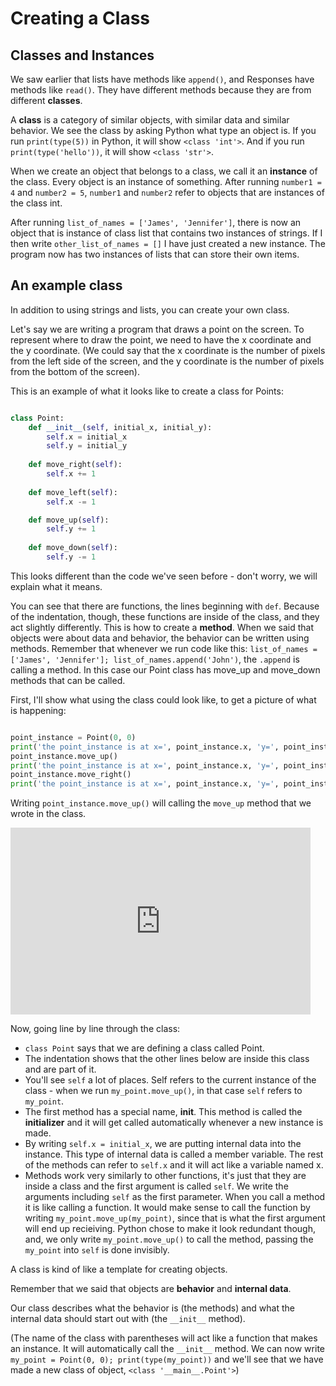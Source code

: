 
# Creating a Class

## Classes and Instances

We saw earlier that lists have methods like `append()`, and Responses have methods like `read()`. They have different methods because they are from different **classes**.

A **class** is a category of similar objects, with similar data and similar behavior. We see the class by asking Python what type an object is. If you run `print(type(5))` in Python, it will show `<class 'int'>`. And if you run `print(type('hello'))`, it will show `<class 'str'>`. 

When we create an object that belongs to a class, we call it an **instance** of the class. Every object is an instance of something. After running `number1 = 4` and `number2 = 5`, `number1` and `number2` refer to objects that are instances of the class int. 

After running `list_of_names = ['James', 'Jennifer']`, there is now an object that is instance of class list that contains two instances of strings. If I then write `other_list_of_names = []` I have just created a new instance. The program now has two instances of lists that can store their own items.

## An example class

In addition to using strings and lists, you can create your own class.

Let's say we are writing a program that draws a point on the screen. To represent where to draw the point, we need to have the x coordinate and the y coordinate. (We could say that the x coordinate is the number of pixels from the left side of the screen, and the y coordinate is the number of pixels from the bottom of the screen).

This is an example of what it looks like to create a class for Points:

```python

class Point:
    def __init__(self, initial_x, initial_y):
        self.x = initial_x
        self.y = initial_y
    
    def move_right(self):
        self.x += 1
        
    def move_left(self):
        self.x -= 1

    def move_up(self):
        self.y += 1
        
    def move_down(self):
        self.y -= 1
```

This looks different than the code we've seen before - don't worry, we will explain what it means.

You can see that there are functions, the lines beginning with `def`. Because of the indentation, though, these functions are inside of the class, and they act slightly differently. This is how to create a **method**. When we said that objects were about data and behavior, the behavior can be written using methods. Remember that whenever we run code like this: `list_of_names = ['James', 'Jennifer']; list_of_names.append('John')`, the `.append` is calling a method. In this case our Point class has move_up and move_down methods that can be called.

First, I'll show what using the class could look like, to get a picture of what is happening:

```python

point_instance = Point(0, 0)
print('the point_instance is at x=', point_instance.x, 'y=', point_instance.y) # shows x=0, y=0
point_instance.move_up()
print('the point_instance is at x=', point_instance.x, 'y=', point_instance.y)  # shows x=0, y=1
point_instance.move_right()
print('the point_instance is at x=', point_instance.x, 'y=', point_instance.y)  # shows x=1, y=1

```

Writing `point_instance.move_up()` will calling the `move_up` method that we wrote in the class.

<iframe src="https://docs.google.com/presentation/d/e/2PACX-1vSIuZDGkNh2XEEMtJYZkxPqXVfp5KzbL9s3vT30KioiCSKJbq6nAVGdnlg-YjNl1FwncaSJFfYTuPFA/embed?start=false&loop=false&delayms=60000" frameborder="0" width="480" height="299" allowfullscreen="true" mozallowfullscreen="true" webkitallowfullscreen="true"></iframe>


Now, going line by line through the class:

<!-- Make this an embedded slide deck for better engagement. Can highlight the line we're talking about. -->

* `class Point` says that we are defining a class called Point.
* The indentation shows that the other lines below are inside this class and are part of it.
* You'll see `self` a lot of places. Self refers to the current instance of the class - when we run `my_point.move_up()`, in that case `self` refers to `my_point`.
* The first method has a special name, __init__. This method is called the **initializer** and it will get called automatically whenever a new instance is made.
* By writing `self.x = initial_x`, we are putting internal data into the instance. This type of internal data is called a member variable. The rest of the methods can refer to `self.x` and it will act like a variable named x.
* Methods work very similarly to other functions, it's just that they are inside a class and the first argument is called `self`. We write the arguments including `self` as the first parameter. When you call a method it is like calling a function. It would make sense to call the function by writing `my_point.move_up(my_point)`, since that is what the first argument will end up recieiving. Python chose to make it look redundant though, and, we only write `my_point.move_up()` to call the method, passing the `my_point` into `self` is done invisibly.


A class is kind of like a template for creating objects.

Remember that we said that objects are **behavior** and **internal data**.

Our class describes what the behavior is (the methods) and what the internal data should start out with (the `__init__` method). 

(The name of the class with parentheses will act like a function that makes an instance. It will automatically call the `__init__` method. We can now write `my_point = Point(0, 0); print(type(my_point))` and we'll see that we have made a new class of object, `<class '__main__.Point'>`)

